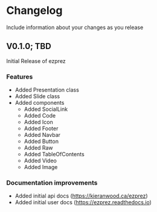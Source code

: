 # Changelog

Include information about your changes as you release 

## V0.1.0; TBD

Initial Release of ezprez

### Features

- Added Presentation class
- Added Slide class
- Added components
  - Added SocialLink
  - Added Code
  - Added Icon
  - Added Footer
  - Added Navbar
  - Added Button
  - Added Raw
  - Added TableOfContents
  - Added Video
  - Added Image

### Documentation improvements

- Added initial api docs (https://kieranwood.ca/ezprez)
- Added initial user docs (https://ezprez.readthedocs.io)